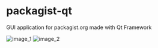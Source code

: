 # packagist-qt
GUI application for packagist.org made with Qt Framework

![image_1](https://i.imgur.com/EZRSblT.png)
![image_2](https://i.imgur.com/IKXP8FZ.png)
